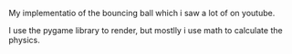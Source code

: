 My implementatio of the bouncing ball which i saw a lot of on youtube.

I use the pygame library to render, but mostlly i use math to calculate the physics.